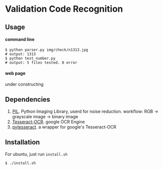 # Validation Code Recognition

## Usage

#### command line

```shell
$ python parser.py img/check/n1313.jpg
# output: 1313
$ python test_number.py
# output: 5 files tested. 0 error
```

#### web page

under constructing

## Dependencies

1. [PIL](http://effbot.org/imagingbook/pil-index.htm).
    Python Imaging Library, userd for noise reduction. workflow: RGB -> grayscale image -> binary image 
2. [Tesseract-OCR](https://github.com/justin/tesseract-ocr). google OCR Engine
3. [pytesseract](https://github.com/madmaze/pytesseract). a wrapper for google's Tesseract-OCR


## Installation

For ubuntu, just run `install.sh`

```bash
$ ./install.sh
```
